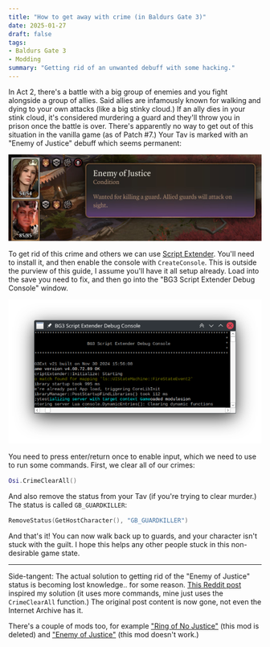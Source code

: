 ```yaml
---
title: "How to get away with crime (in Baldurs Gate 3)"
date: 2025-01-27
draft: false
tags:
- Baldurs Gate 3
- Modding
summary: "Getting rid of an unwanted debuff with some hacking."
---
```


In Act 2, there's a battle with a big group of enemies and you fight alongside a group of allies. Said allies are infamously known for walking and dying to your own attacks (like a big stinky cloud.) If an ally dies in your stink cloud, it's considered murdering a guard and they'll throw you in prison once the battle is over. There's apparently no way to get out of this situation in the vanilla game (as of Patch #7.) Your Tav is marked with an "Enemy of Justice" debuff which seems permanent:

![The status effect in-game.](status.jpg)

To get rid of this crime and others we can use [Script Extender](https://github.com/Norbyte/bg3se). You'll need to install it, and then enable the console with `CreateConsole`. This is outside the purview of this guide, I assume you'll have it all setup already. Load into the save you need to fix, and then go into the "BG3 Script Extender Debug Console" window.

![The script extender console.](console.png)

You need to press enter/return once to enable input, which we need to use to run some commands. First, we clear all of our crimes:

```lua
Osi.CrimeClearAll()
```

And also remove the status from your Tav (if you're trying to clear murder.) The status is called `GB_GUARDKILLER`:

```lua
RemoveStatus(GetHostCharacter(), "GB_GUARDKILLER")
```

And that's it! You can now walk back up to guards, and your character isn't stuck with the guilt. I hope this helps any other people stuck in this non-desirable game state. 

---

Side-tangent: The actual solution to getting rid of the "Enemy of Justice" status is becoming lost knowledge.. for some reason. [This Reddit post](https://www.reddit.com/r/BaldursGate3/comments/168v4ct/fix_for_enemy_of_justic) inspired my solution (it uses more commands, mine just uses the `CrimeClearAll` function.) The original post content is now gone, not even the Internet Archive has it.

There's a couple of mods too, for example ["Ring of No Justice"](https://www.nexusmods.com/baldursgate3/mods/7067) (this mod is deleted) and ["Enemy of Justice"](https://mod.io/g/baldursgate3/m/enemy-of-justice) (this mod doesn't work.)
